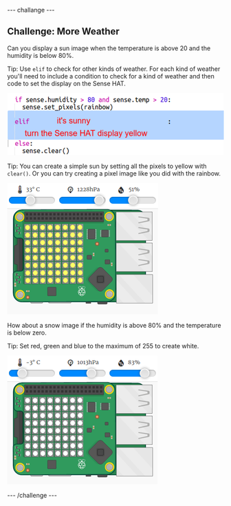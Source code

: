 \--- challange \---

## Challenge: More Weather

Can you display a sun image when the temperature is above 20 and the humidity is below 80%.

Tip: Use `elif` to check for other kinds of weather. For each kind of weather you'll need to include a condition to check for a kind of weather and then code to set the display on the Sense HAT.

![capture d'écran](images/rainbow-elif.png)

Tip: You can create a simple sun by setting all the pixels to yellow with `clear()`. Or you can try creating a pixel image like you did with the rainbow.

![capture d'écran](images/rainbow-sun.png)

How about a snow image if the humidity is above 80% and the temperature is below zero.

Tip: Set red, green and blue to the maximum of 255 to create white.

![capture d'écran](images/rainbow-snow.png)

\--- /challenge \---